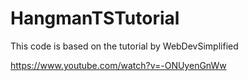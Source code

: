 # HangmanTSTutorial

This code is based on the tutorial by WebDevSimplified

https://www.youtube.com/watch?v=-ONUyenGnWw
